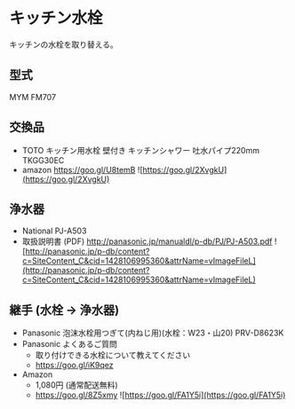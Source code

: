 # キッチン水栓
キッチンの水栓を取り替える。

## 型式
MYM FM707

## 交換品
* TOTO キッチン用水栓 壁付き キッチンシャワー 吐水パイプ220mm TKGG30EC
* amazon https://goo.gl/U8temB
![https://goo.gl/2XvgkU](https://goo.gl/2XvgkU)

## 浄水器
* National PJ-A503
* 取扱説明書 (PDF) http://panasonic.jp/manualdl/p-db/PJ/PJ-A503.pdf
![http://panasonic.jp/p-db/content?c=SiteContent_C&cid=1428106995360&attrName=vImageFileL](http://panasonic.jp/p-db/content?c=SiteContent_C&cid=1428106995360&attrName=vImageFileL)

## 継手 (水栓 → 浄水器)
* Panasonic 泡沫水栓用つぎて(内ねじ用)(水栓：W23・山20) PRV-D8623K
* Panasonic よくあるご質問
	* 取り付けできる水栓について教えてください
	* https://goo.gl/iK9qez
* Amazon
	* 1,080円 (通常配送無料)
	* https://goo.gl/8Z5xmy
![https://goo.gl/FA1Y5i](https://goo.gl/FA1Y5i)


